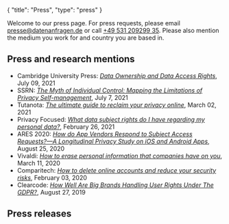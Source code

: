 {
    "title": "Press",
    "type": "press"
}

Welcome to our press page. For press requests, please email [presse@datenanfragen.de](mailto:presse@datenanfragen.de) or call [+49 531 209299 35](tel:+4953120929935). Please also mention the medium you work for and country you are based in.

## Press and research mentions

* Cambridge University Press: [*Data Ownership and Data Access Rights*](https://www.cambridge.org/core/books/big-data-and-global-trade-law/data-ownership-and-data-access-rights/BC314C63C58A09C4B9C5D55894FE68C6), July 09, 2021
* SSRN: [*The Myth of Individual Control: Mapping the Limitations of Privacy Self-management*](https://papers.ssrn.com/sol3/papers.cfm?abstract_id=3881776), July 7, 2021
* Tutanota: [*The ultimate guide to reclaim your privacy online*](https://tutanota.com/blog/posts/privacy-guide-online/), March 02, 2021
* Privacy Focused: [*What data subject rights do I have regarding my personal data?*](https://medium.com/privacy-focused/what-data-subject-rights-do-i-have-regarding-my-personal-data-37343b03a126), February 26, 2021
* ARES 2020: [*How do App Vendors Respond to Subject Access Requests?—A Longitudinal Privacy Study on iOS and Android Apps*](https://dl.acm.org/doi/10.1145/3407023.3407057), August 25, 2020
* Vivaldi: [*How to erase personal information that companies have on you*](https://vivaldi.com/blog/how-to-erase-personal-information/), March 11, 2020
* Comparitech: [*How to delete online accounts and reduce your security risks*](https://www.comparitech.com/blog/delete-online-accounts/), February 03, 2020
* Clearcode: [*How Well Are Big Brands Handling User Rights Under The GDPR?*](https://clearcode.cc/blog/adtech-user-rights-gdpr/), August 27, 2019

## Press releases
